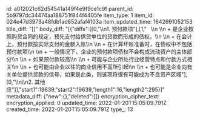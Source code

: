 id: a012021c62d54541a149f4e9f9ce1c9f
parent_id: 5b9797dc34474aa188751f844f4405fe
item_type: 1
item_id: 024e47d3973a48fdb1ad652afaf4103a
item_updated_time: 1642691052153
title_diff: "[]"
body_diff: "[{\"diffs\":[[0,\"\\\n1. 预付款项\"],[1,\"   \\\n   \\\n   + 是企业按照购货合同的规定，预先支付给供货单位的货款而形成的债权。\\\n   \\\n   + 在会计上，预付款按实际支付的金额入账\\\n   \\\n   + 在计算坏账准备时，在债权中不包括预付款项\\\n   \\\n   + 一般情况下，企业的预付款项债权不会构成流动资产的主体部分\\\n   \\\n   + 如果预付款较高\\\n     \\\n     + 可能与企业所处行业经营特点和付款方式相关\\\n     \\\n     + 也可能由企业以往的商业信用不高所引起\\\n     \\\n     + 也可能是企业向有关单位提供贷款的信号，如果是此类，则该项将很有可能成为不良资产区域\"],[0,\"\\\n\\\n2. 其他应\"]],\"start1\":19639,\"start2\":19639,\"length1\":16,\"length2\":295}]"
metadata_diff: {"new":{},"deleted":[]}
encryption_cipher_text: 
encryption_applied: 0
updated_time: 2022-01-20T15:05:09.791Z
created_time: 2022-01-20T15:05:09.791Z
type_: 13